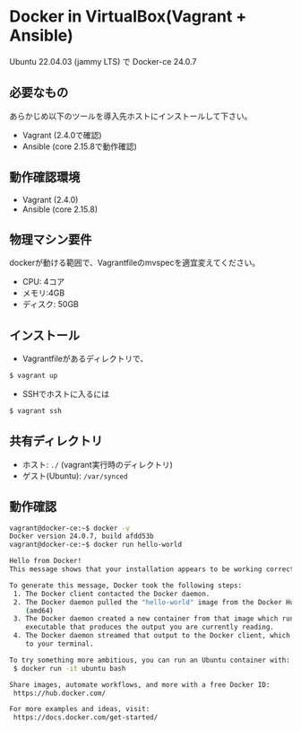 # Docker in VirtualBox(Vagrant + Ansible)

Ubuntu 22.04.03 (jammy LTS) で Docker-ce 24.0.7

## 必要なもの

あらかじめ以下のツールを導入先ホストにインストールして下さい。

* Vagrant (2.4.0で確認)
* Ansible (core 2.15.8で動作確認)

## 動作確認環境

* Vagrant (2.4.0)
* Ansible (core 2.15.8)

## 物理マシン要件

dockerが動ける範囲で、Vagrantfileのmvspecを適宜変えてください。

* CPU: 4コア
* メモリ:4GB
* ディスク: 50GB

## インストール

* Vagrantfileがあるディレクトリで、

```bash
$ vagrant up
```

* SSHでホストに入るには

```bash
$ vagrant ssh
```

## 共有ディレクトリ

* ホスト: `./` (vagrant実行時のディレクトリ)
* ゲスト(Ubuntu): `/var/synced`

## 動作確認

```bash
vagrant@docker-ce:~$ docker -v
Docker version 24.0.7, build afdd53b
vagrant@docker-ce:~$ docker run hello-world

Hello from Docker!
This message shows that your installation appears to be working correctly.

To generate this message, Docker took the following steps:
 1. The Docker client contacted the Docker daemon.
 2. The Docker daemon pulled the "hello-world" image from the Docker Hub.
    (amd64)
 3. The Docker daemon created a new container from that image which runs the
    executable that produces the output you are currently reading.
 4. The Docker daemon streamed that output to the Docker client, which sent it
    to your terminal.

To try something more ambitious, you can run an Ubuntu container with:
 $ docker run -it ubuntu bash

Share images, automate workflows, and more with a free Docker ID:
 https://hub.docker.com/

For more examples and ideas, visit:
 https://docs.docker.com/get-started/
```

